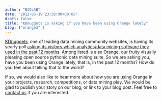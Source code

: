 ```yaml
---
author: "BIOLAB"
date: '2012-05-19 23:38:00+00:00'
draft: false
title: "KDnuggets is asking if you have been using Orange lately"
blog: ["orange3" ]
---
```


[KDnuggets](http://www.kdnuggets.com/), one of leading data mining community websites, is having its yearly poll [asking its visitors which analytics/data mining software they used in the past 12 months](http://www.kdnuggets.com/2012/05/new-poll-analytics-data-mining-software-used.html). Among listed is also Orange, our fruity visually pleasing open source pythonic data mining suite. So we are asking you, have you been using Orange lately, that is, in the past 12 months? How do you feel about telling that to the world?

If so, we would also like to hear more about how you are using Orange in your projects, research, competitions, or data mining play. We would be glad to publish your story on our blog, or link to your blog post. Feel free to [contact us](/contact/) if you are interested.
